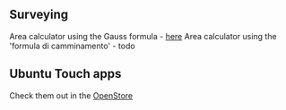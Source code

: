 ## Surveying
Area calculator using the Gauss formula - [here](https://tronfortytwo.github.io/gauss-calculator)
Area calculator using the 'formula di camminamento' - todo

## Ubuntu Touch apps
Check them out in the [OpenStore](https://open-store.io/?sort=relevance&search=author%3AEmanuele%20Sorce "OpenStore")

